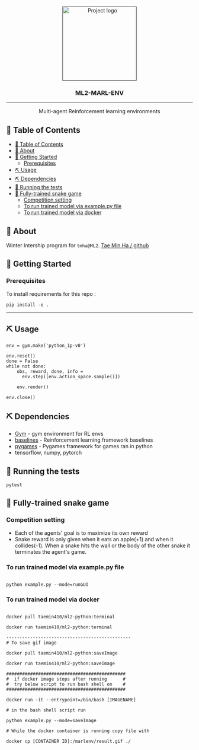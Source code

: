 <p align="center">
  <a href="" rel="noopener">
 <img width=auto height=200px src="https://imgur.com/4Ocdxhz.jpg" alt="Project logo"></a>
</p>

<h3 align="center">ML2-MARL-ENV</h3>

<div align="center">

<!-- [![Status](https://img.shields.io/badge/status-active-success.svg)]() -->
<!-- [![License](https://img.shields.io/badge/license-MIT-blue.svg)](/LICENSE) -->

</div>

---

<p align="center"> Multi-agent Reinforcement learning environments
    <br> 
</p>

## 📝 Table of Contents

- [📝 Table of Contents](#%f0%9f%93%9d-table-of-contents)
- [🧐 About <a name = "about"></a>](#%f0%9f%a7%90-about)
- [🏁 Getting Started <a name = "getting_started"></a>](#%f0%9f%8f%81-getting-started)
  - [Prerequisites](#prerequisites)
- [⛏️ Usage <a name = "Usage"></a>](#%e2%9b%8f%ef%b8%8f-usage)
- [⛏️ Dependencies <a name = "Dependencies"></a>](#%e2%9b%8f%ef%b8%8f-dependencies)
- [🔧 Running the tests <a name = "tests"></a>](#%f0%9f%94%a7-running-the-tests)
- [🎈 Fully-trained snake game](#%f0%9f%8e%88-fully-trained-snake-game)
  - [Competition setting](#competition-setting)
  - [To run trained model via example.py file](#to-run-trained-model-via-examplepy-file)
  - [To run trained model via docker](#to-run-trained-model-via-docker)

## 🧐 About <a name = "about"></a>

Winter Intership program for `tmha@ML2`. [Tae Min Ha / github](https://www.github.com/taemin410)

## 🏁 Getting Started <a name = "getting_started"></a>


### Prerequisites

To install requirements for this repo : 

```
pip install -e .
```

---
## ⛏️ Usage <a name = "Usage"></a>


```
env = gym.make('python_1p-v0')

env.reset()
done = False
while not done:
    obs, reward, done, info = 
      env.step([env.action_space.sample()])
  
    env.render()

env.close()

```

## ⛏️ Dependencies <a name = "Dependencies"></a>

- [Gym](https://gym.openai.com/) - gym environment for RL envs
- [baselines](https://github.com/openai/baselines/) - Reinforcement learning framework baselines
- [pygames](https://www.pygame.org/) - Pygames framework for games ran in python
- tensorflow, numpy, pytorch

## 🔧 Running the tests <a name = "tests"></a>


```
pytest
```


## 🎈 Fully-trained snake game  
### Competition setting
- Each of the agents' goal is to maximize its own reward
- Snake reward is only given when it eats an apple(+1) and when it collides(-1). When a snake hits the wall or the body of the other snake it terminates the agent's game.


### To run trained model via example.py file

```

python example.py --mode=runGUI

```

### To run trained model via docker

```

docker pull taemin410/ml2-python:terminal

docker run taemin410/ml2-python:terminal

-----------------------------------------------
# To save gif image

docker pull taemin410/ml2-python:saveImage

docker run taemin410/ml2-python:saveImage

#############################################
#  if docker image stops after running      #
#  try below script to run bash shell on    #
#############################################

docker run -it --entrypoint=/bin/bash [IMAGENAME]

# in the bash shell script run

python example.py --mode=saveImage

# While the docker container is running copy file with

docker cp [CONTAINER ID]:/marlenv/result.gif ./

```

